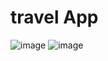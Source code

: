 # travel App

![image](https://github.com/Dadaxon-07/travel_app/assets/122969603/7105574c-7550-4b59-9e88-a31eac67b77b)
![image](https://github.com/Dadaxon-07/travel_app/assets/122969603/fefefc0f-938b-4e26-bb00-0bc27fa3110b) 



